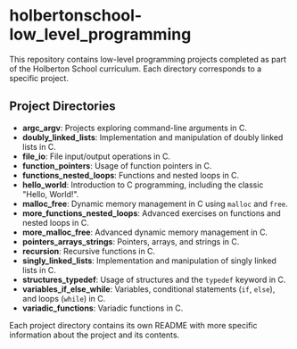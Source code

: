 # holbertonschool-low_level_programming

This repository contains low-level programming projects completed as part of the Holberton School curriculum. Each directory corresponds to a specific project.

## Project Directories

- **argc_argv**: Projects exploring command-line arguments in C.
- **doubly_linked_lists**: Implementation and manipulation of doubly linked lists in C.
- **file_io**: File input/output operations in C.
- **function_pointers**: Usage of function pointers in C.
- **functions_nested_loops**: Functions and nested loops in C.
- **hello_world**: Introduction to C programming, including the classic "Hello, World!".
- **malloc_free**: Dynamic memory management in C using `malloc` and `free`.
- **more_functions_nested_loops**: Advanced exercises on functions and nested loops in C.
- **more_malloc_free**: Advanced dynamic memory management in C.
- **pointers_arrays_strings**: Pointers, arrays, and strings in C.
- **recursion**: Recursive functions in C.
- **singly_linked_lists**: Implementation and manipulation of singly linked lists in C.
- **structures_typedef**: Usage of structures and the `typedef` keyword in C.
- **variables_if_else_while**: Variables, conditional statements (`if`, `else`), and loops (`while`) in C.
- **variadic_functions**: Variadic functions in C.

Each project directory contains its own README with more specific information about the project and its contents.
